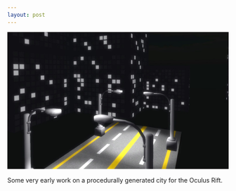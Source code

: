 ```yaml
---
layout: post
---
```

<a href="/images/blog/original/vrcity-wip-2013-7-31.jpg" rel="shadowbox"><img src="/images/blog/thumbnails/vrcity-wip-2013-7-31.jpg"></a>
<p>Some very early work on a procedurally generated city for the Oculus Rift.</p>